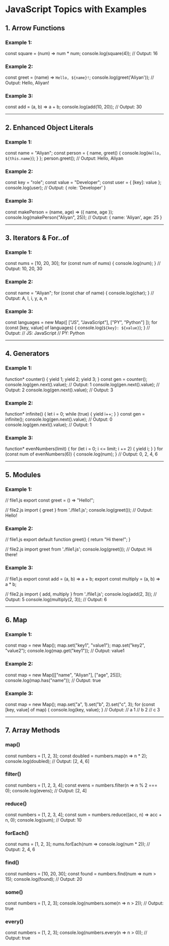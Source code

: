 # JavaScript Topics with Examples

## 1. Arrow Functions

### Example 1:
 
const square = (num) => num * num;
console.log(square(4)); // Output: 16
  

### Example 2:
 
const greet = (name) => `Hello, ${name}!`;
console.log(greet('Aliyan')); // Output: Hello, Aliyan!
  

### Example 3:
 
const add = (a, b) => a + b;
console.log(add(10, 20)); // Output: 30
  

---

## 2. Enhanced Object Literals

### Example 1:
 
const name = "Aliyan";
const person = {
  name,
  greet() {
    console.log(`Hello, ${this.name}`);
  }
};
person.greet(); // Output: Hello, Aliyan
  

### Example 2:
 
const key = "role";
const value = "Developer";
const user = { [key]: value };
console.log(user); // Output: { role: 'Developer' }
  

### Example 3:
 
const makePerson = (name, age) => ({ name, age });
console.log(makePerson("Aliyan", 25)); // Output: { name: 'Aliyan', age: 25 }
  

---

## 3. Iterators & For..of

### Example 1:
 
const nums = [10, 20, 30];
for (const num of nums) {
  console.log(num);
}
// Output: 10, 20, 30
  

### Example 2:
 
const name = "Aliyan";
for (const char of name) {
  console.log(char);
}
// Output: A, l, i, y, a, n
  

### Example 3:
 
const languages = new Map([
  ["JS", "JavaScript"],
  ["PY", "Python"]
]);
for (const [key, value] of languages) {
  console.log(`${key}: ${value}`);
}
// Output:
// JS: JavaScript
// PY: Python
  

---

## 4. Generators

### Example 1:
 
function* counter() {
  yield 1;
  yield 2;
  yield 3;
}
const gen = counter();
console.log(gen.next().value); // Output: 1
console.log(gen.next().value); // Output: 2
console.log(gen.next().value); // Output: 3
  

### Example 2:
 
function* infinite() {
  let i = 0;
  while (true) {
    yield i++;
  }
}
const gen = infinite();
console.log(gen.next().value); // Output: 0
console.log(gen.next().value); // Output: 1
  

### Example 3:
 
function* evenNumbers(limit) {
  for (let i = 0; i <= limit; i += 2) {
    yield i;
  }
}
for (const num of evenNumbers(6)) {
  console.log(num);
}
// Output: 0, 2, 4, 6
  

---

## 5. Modules

### Example 1:
 
// file1.js
export const greet = () => "Hello!";

// file2.js
import { greet } from './file1.js';
console.log(greet()); // Output: Hello!
  

### Example 2:
 
// file1.js
export default function greet() {
  return "Hi there!";
}

// file2.js
import greet from './file1.js';
console.log(greet()); // Output: Hi there!
  

### Example 3:
 
// file1.js
export const add = (a, b) => a + b;
export const multiply = (a, b) => a * b;

// file2.js
import { add, multiply } from './file1.js';
console.log(add(2, 3)); // Output: 5
console.log(multiply(2, 3)); // Output: 6
  

---

## 6. Map

### Example 1:
 
const map = new Map();
map.set("key1", "value1");
map.set("key2", "value2");
console.log(map.get("key1")); // Output: value1
  

### Example 2:
 
const map = new Map([["name", "Aliyan"], ["age", 25]]);
console.log(map.has("name")); // Output: true
  

### Example 3:
 
const map = new Map();
map.set("a", 1).set("b", 2).set("c", 3);
for (const [key, value] of map) {
  console.log(key, value);
}
// Output:
// a 1
// b 2
// c 3
  

---

## 7. Array Methods

### map()
 
const numbers = [1, 2, 3];
const doubled = numbers.map(n => n * 2);
console.log(doubled); // Output: [2, 4, 6]
  

### filter()
 
const numbers = [1, 2, 3, 4];
const evens = numbers.filter(n => n % 2 === 0);
console.log(evens); // Output: [2, 4]
  

### reduce()
 
const numbers = [1, 2, 3, 4];
const sum = numbers.reduce((acc, n) => acc + n, 0);
console.log(sum); // Output: 10
  

### forEach()
 
const nums = [1, 2, 3];
nums.forEach(num => console.log(num * 2));
// Output: 2, 4, 6
  

### find()
 
const numbers = [10, 20, 30];
const found = numbers.find(num => num > 15);
console.log(found); // Output: 20
  

### some()
 
const numbers = [1, 2, 3];
console.log(numbers.some(n => n > 2)); // Output: true
  

### every()
 
const numbers = [1, 2, 3];
console.log(numbers.every(n => n > 0)); // Output: true
